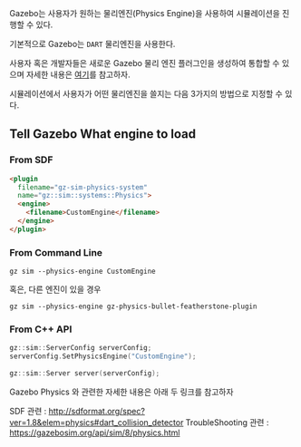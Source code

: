 Gazebo는 사용자가 원하는 물리엔진(Physics Engine)을 사용하여 시뮬레이션을 진행할 수 있다.

기본적으로 Gazebo는 `DART` 물리엔진을 사용한다.

사용자 혹은 개발자들은 새로운 Gazebo 물리 엔진 플러그인을 생성하여 통합할 수 있으며 자세한 내용은 [여기](https://gazebosim.org/api/physics/7/tutorials.html)를 참고하자.

시뮬레이션에서 사용자가 어떤 물리엔진을 쓸지는 다음 3가지의 방법으로 지정할 수 있다.

## Tell Gazebo What engine to load

### From SDF
```html
<plugin
  filename="gz-sim-physics-system"
  name="gz::sim::systems::Physics">
  <engine>
    <filename>CustomEngine</filename>
  </engine>
</plugin>
```

### From Command Line
```
gz sim --physics-engine CustomEngine
```
혹은, 다른 엔진이 있을 경우
```
gz sim --physics-engine gz-physics-bullet-featherstone-plugin
```

### From C++ API
```Cpp
gz::sim::ServerConfig serverConfig;
serverConfig.SetPhysicsEngine("CustomEngine");
 
gz::sim::Server server(serverConfig);
```

Gazebo Physics 와 관련한 자세한 내용은 아래 두 링크를 참고하자

SDF 관련 : http://sdformat.org/spec?ver=1.8&elem=physics#dart_collision_detector
TroubleShooting 관련 : https://gazebosim.org/api/sim/8/physics.html
